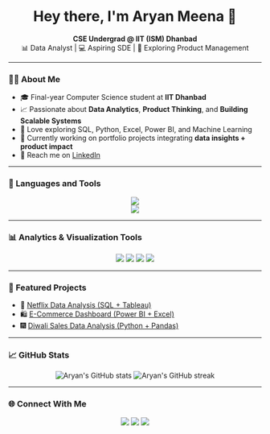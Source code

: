<h1 align="center">Hey there, I'm Aryan Meena 👋</h1>

<p align="center">
  <b>CSE Undergrad @ IIT (ISM) Dhanbad</b> <br/>
  📊 Data Analyst | 💻 Aspiring SDE | 🧭 Exploring Product Management
</p>

---

### 👨‍💻 About Me
- 🎓 Final-year Computer Science student at **IIT Dhanbad**  
- 📈 Passionate about **Data Analytics**, **Product Thinking**, and **Building Scalable Systems**  
- 🧩 Love exploring SQL, Python, Excel, Power BI, and Machine Learning  
- 💼 Currently working on portfolio projects integrating **data insights + product impact**  
- 💬 Reach me on [LinkedIn](https://www.linkedin.com/in/aryyan/)  

---

### 🧠 Languages and Tools
<p align="center">
  <img src="https://skillicons.dev/icons?i=python,cpp,js,html,css,react,nextjs,git,github,postman" /><br/>
  <img src="https://skillicons.dev/icons?i=mysql,sqlite,powershell,vscode,figma,notion,excel" />
</p>

---

### 📊 Analytics & Visualization Tools
<p align="center">
  <img src="https://img.shields.io/badge/Power_BI-F2C811?style=for-the-badge&logo=powerbi&logoColor=black" />
  <img src="https://img.shields.io/badge/Tableau-E97627?style=for-the-badge&logo=tableau&logoColor=white" />
  <img src="https://img.shields.io/badge/Excel-217346?style=for-the-badge&logo=microsoft-excel&logoColor=white" />
  <img src="https://img.shields.io/badge/Google_Sheets-34A853?style=for-the-badge&logo=google-sheets&logoColor=white" />
</p>

---

### 🚀 Featured Projects
- 🧾 [Netflix Data Analysis (SQL + Tableau)](https://github.com/ARYAND0N/netflix-sql-analysis)
- 🛍️ [E-Commerce Dashboard (Power BI + Excel)](https://github.com/ARYAND0N/ecommerce-sales-dashboard)
- 🎆 [Diwali Sales Data Analysis (Python + Pandas)](https://github.com/ARYAND0N/diwali-sales-analysis)

---

### 📈 GitHub Stats
<p align="center">
  <img src="https://github-readme-stats.vercel.app/api?username=ARYAND0N&show_icons=true&theme=tokyonight" alt="Aryan's GitHub stats" />
  <img src="https://github-readme-streak-stats.herokuapp.com/?user=ARYAND0N&theme=tokyonight" alt="Aryan's GitHub streak" />
</p>

---

### 🌐 Connect With Me
<p align="center">
  <a href="https://www.linkedin.com/in/aryyan/"><img src="https://img.shields.io/badge/LinkedIn-blue?style=for-the-badge&logo=linkedin"></a>
  <a href="https://github.com/ARYAND0N"><img src="https://img.shields.io/badge/GitHub-black?style=for-the-badge&logo=github"></a>
  <a href="mailto:aryan1004k@gmail.com"><img src="https://img.shields.io/badge/Email-D14836?style=for-the-badge&logo=gmail&logoColor=white"></a>
</p>
